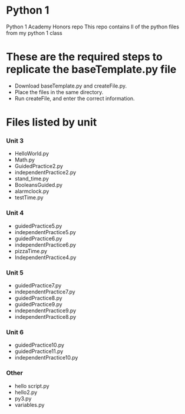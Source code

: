 # Python 1
Python 1 Academy Honors repo
This repo contains ll of the python files from my python 1 class
# These are the required steps to replicate the baseTemplate.py file
 - Download baseTemplate.py and createFile.py.
 - Place the files in the same directory.
 - Run createFile, and enter the correct information.
# Files listed by unit
### Unit 3
 - HelloWorld.py
 - Math.py
 - GuidedPractice2.py
 - independentPractice2.py
 - stand_time.py
 - BooleansGuided.py
 - alarmclock.py
 - testTime.py

### Unit 4
 - guidedPractice5.py
 - independentPractice5.py
 - guidedPractice6.py
 - independentPractice6.py
 - pizzaTime.py
 - IndependentPractice4.py

### Unit 5
 - guidedPractice7.py
 - independentPractice7.py
 - guidedPractice8.py
 - guidedPractice9.py
 - independentPractice9.py
 - independentPractice8.py

### Unit 6
 - guidedPractice10.py
 - guidedPractice11.py
 - independentPractice10.py

### Other
 - hello script.py
 - hello2.py
 - py3.py
 - variables.py

